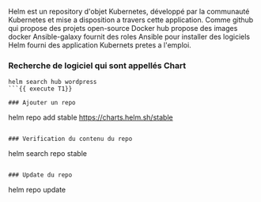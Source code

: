 Helm est un repository d'objet Kubernetes, développé par la communauté Kubernetes
et mise a disposition a travers cette application. 
Comme github qui propose des projets open-source
Docker hub propose des images docker 
Ansible-galaxy  fournit des roles Ansible pour installer des logiciels
Helm fourni des application Kubernets pretes a l'emploi.

### Recherche de logiciel qui sont appellés Chart
```
helm search hub wordpress
```{{ execute T1}}

### Ajouter un repo
```
helm repo add stable https://charts.helm.sh/stable
```{{ execute T1 }}

### Verification du contenu du repo
```
helm search repo stable 
```{{ execute T1}}

### Update du repo 
```
helm repo update
```{{ execute T1}}



 

